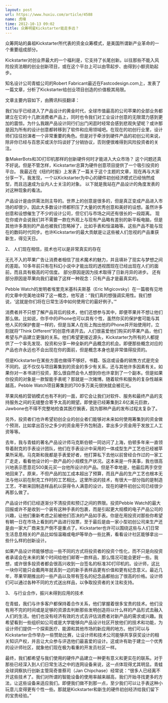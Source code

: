 ```yaml
---
layout: post
url: https://www.huxiu.com/article/4588
name: 虎嗅
time: 2012-10-13 09:02
title: 众筹明星Kickstarter能走多远？
---
```

众筹网站的鼻祖Kickstarter所代表的资金众筹模式，是美国所谓新产业革命的一个重要组成部分。

Kickstarter对创业界最大的一个福利是，它支持了长尾创新。以往那些不能入风险投资法眼的创业创新项目，或在这个平台上可以由零起步、由得到小额资助起步。

知名设计公司青蛙公司的Robert Fabricant最近在Fastcodesign.com上，发表了一篇文章，分析了Kickstarter给创业项目创造的价值极其局限。

文章主要内容如下，由腾讯科技翻译：

我们似乎已经进入了产品设计的黄金时代，全球市值最高的公司苹果的全部业务都建立在它的十几款消费者产品上，同时也令我们对工业设计创意的无限潜力感到更加的震惊。为什么我跟产品设计同行们出门闲逛时经常会感到悲观失望呢？或许那是因为所有的设计创意都转移到了软件和应用领域吧。在现在的初创行业里，设计师们往往扮演者一个非常重要的角色。但是对于牵涉到硬件产品的初创公司来说，除非你已经与百思买或沃尔玛谈好了分销协议，否则便很难得到风险投资者的关注。

象MakerBots和3D打印机那样的创新硬件何时才能进入大众市场？ 这个问题还真不好说。但是不管怎样，Kickstarter总算为硬件创意项目提供了一个吸引投资的平台。 我最近在《纽约时报》上发表了一篇关于这个主题的文章，现在再与大家分享一下。我发现，一个以Kickstarter为中心的硬件初创经济模式已经悄然成型，而且迅速成为业内人士关注的对象。 以下就是我站在产品设计的角度发表的对这种现象的看法。

产品设计是由供需法则主导的。世界上的创意是很多的，但是真正变成产品进入市场的却很少。因此大多数设计师都积压了大量的优秀创意和美好的设想。虽然许多创意和设想催生了不少的设计公司，但它们与市场之间还有很长的一段距离。 现在你或许会说我们并不需要一款在外观上与现有产品略有差别的新平板电脑，但是其他许多类别的产品也被我们忽略掉了，比如手表和恒温箱等。这些产品不能与现在的数码时代同步。也许Kickstarter的最大贡献是让这些被人们忽视的产品重获新生，得见天日。

2、 人们现在相信，技术也可以是非常真实的存在

无孔不入的苹果广告让消费者相信了技术魔术的魅力，并且填补了现实与梦想之间的差距。10多年前只有在科幻小说中才能出现的透视图现在已经出现在人们的面前，而且具有极高的可信度。 部分原因是因为技术取得了日新月异的进步。 还有部分原因是苹果向我们灌输了这样一种观念：只有产品才是最真实的。

Pebble Watch的发明者埃里克米基科夫斯基（Eric Migicovsky）在一篇极有见地的文章中完美地诠释了这一概念，他写道：“我们真的想强调实用性。我们想说，‘这就是你们将在日常生活中如何使用它的最好例子。’”

消费者并不只想了解产品背后的技术，他们还想参与其中，即便苹果并不想让他们那么做。比如说，你手中的iPhone也可以具有个性，虽然你买的保护套可能与其他人买的保护套是一样的，但是当某人在街上掏出他的iPhone并开始使用时，立刻就将“Think Different”的创意传递开去。人们很喜爱他们购买的苹果产品，他们希望与产品建立更强的关系。他们希望更接近源头，Kickstarter为所有的人都提供了一个率先发现、投资和分享一种全新的产品概念的机会。即便那些概念对应的产品也许永远也不会出现在你的面前，但是概念本身也是非常值得投资的。

但是Kickstarter在某些方面也做得不够好。书籍、饭店或设备的销售方式是完全不同的。这不仅仅与项目筹集到的资金的多少有关系，还与其他许多因素有关。如果你对一本书进行投资，那么很自然会令人想到你也许拿到了一个副本。但是如果你投资的对象是一款智能手表呢？那就是一次赌博。随着软件和服务的复杂性越来越高，Pebble Watch项目筹集到的700多万美元很快就会被花光。

苹果风格的营销模式也有不利的一面，即它会让我们对软件、服务和最终产品的支持服务之间的无缝整合寄予太高的期望。即使是已经筹集到2.6亿美元巨款，Jawbone也不得不完整地检查其医疗腕表，因为那种产品的发布过程太复杂了。

另外，投资者们也许希望初创企业的创业者们能够对未来如何使用筹集到的资金做个预测，比如拿出百分之多少的资金用于外包制造，拿出多少资金用于发放工人工资等等。

去年，我与青蛙的著名产品设计师马克斯伯顿一同访问了上海，伯顿多年来一直领导着耐克的手表设计团队，他们在手表设计中采用的一体成型生产工艺也已经被苹果所采用。马克斯和我都是手表爱好者，他打算私下去他以前曾经合作过的一家工厂走走，看看他设计的一款产品的小规模生产状况。这本来是一件美事，我也很高兴地表示愿意花500美元买一台他所设计的产品。但是不幸地是，他最后两手空空地回来了。原来，不但产品的加工成本超出了预算，而且产品的生产工艺也根本无法与他以前在耐克工作时的工艺相比。这里所说的技术，有很大一部分指的是制造工艺，不断来回制造样品机以获得令人满意的设计。现在的硬件初创公司已经很少再那么做了。

产品设计师们已经逐渐分不清投资和预订之间的界限。投资Pebble Watch的最大回报或许不是收到一个装有这种手表的包裹，而是引起更大规模的电子产品公司的兴趣，让他们重新考虑之前被他们否决的产品如手表。你是在用投资对那些你希望有朝一日在市场上看到的产品进行投票，至于最后是由一家小型初创公司来生产还是由一家大厂商来生产倒不是重点了。Kickstarter也许可以围绕这些与人们日常生活息息相关的产品比如恒温箱或电炉等举办一些比赛，看看设计社区能够拿出一些什么样的创新设计。

如果产品设计师能够想出一些不同的方式将投资者的投资个性化，而不只是向投资者承诺会在未来的某个时间给他们邮寄一款样品，那么情况可能会更好一些。我想，或许很多投资者都会很高兴收到一台签名的标准3D打印机的。设计师，这比一块你可能只会戴两年就丢到一边的新手表样品更有价值和更有纪念意义。最近几年，苹果早期推出的一些产品以及带有签名的纪念品都拍出了很高的价格。设计师们可以通过各种不同的方式送出样品，以争取投资者的关注和支持。

3、 与行业合作，振兴未得到应用的技术

在青蛙，我们与许多客户都保持着合作关系，他们掌握着很多宝贵的技术。他们没有用不完的时间或是足够的资源去判断那些发明创造将以什么样的产品形式去融入人们的生活。他们也没有经济有效的方式去评估消费者对新产品的需求或兴趣。我希望看到一些组织如公司或是大学能够向产品设计社区开放他们的技术和功能，为设计师们提供一个探索医疗、能源和其他市场的新应用的地方。他们可以与Kickstarter合作举办一些赞助比赛，让设计师和技术公司能够共享获奖设计的相关知识产权，并且让大众参与评选他们最喜爱的设计。这或许有助于建立一个优秀的设计师社区，就象他们现在极为看重的开发员社区一样。

最终，我们都希望与我们使用的硬件产品建立一种更有意义和更实在的联系。对于那些已经深入到人们日常生活之中的连网设备来说，这一点体现得尤其明显。青蛙全球洞察执行创新主管简奇普蔡司（Jan Chipchase）经常说：“很多人已经离不开这些技术了。我们对所谓的智能设备的使用率越来越高，我们开始寻找更多的方法，让这些设备来适应我们。即便我们做不到那一点，至少我们可以让手表这种小玩意儿变得更有个性一些。那就是Kickstarter和新生的硬件初创经济给我们留下的宝贵经验。”

